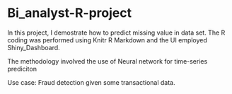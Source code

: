 # Bi_analyst-R-project

In this project, I demostrate how to predict missing value in data set.
The R coding was performed  using Knitr R Markdown and  the UI employed Shiny_Dashboard.

The methodology involved the use of Neural network for time-series prediciton

Use case: Fraud detection given  some transactional data.

